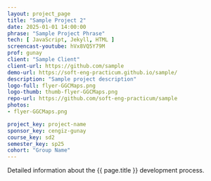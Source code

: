 ```yaml
---
layout: project_page
title: "Sample Project 2"
date: 2025-01-01 14:00:00
phrase: "Sample Project Phrase"
tech: [ JavaScript, Jekyll, HTML ]
screencast-youtube: hVx8VQ5Y79M
prof: gunay
client: "Sample Client"
client-url: https://github.com/sample
demo-url: https://soft-eng-practicum.github.io/sample/
description: "Sample project description"
logo-full: flyer-GGCMaps.png
logo-thumb: thumb-flyer-GGCMaps.png
repo-url: https://github.com/soft-eng-practicum/sample
photos:
- flyer-GGCMaps.png

project_key: project-name
sponsor_key: cengiz-gunay
course_key: sd2
semester_key: sp25
cohort: "Group Name"
---
```


Detailed information about the {{ page.title }} development process.

<!-- lightgallery -->
<script src="https://code.jquery.com/jquery-2.2.4.min.js"></script>
<script src="https://cdn.jsdelivr.net/lightgallery/1.3.7/js/lightgallery.min.js">
</script>
<script src="https://cdn.jsdelivr.net/g/lg-zoom"></script>

<script type="text/javascript">

    $(document).ready(function() {

        $("body").lightGallery({

            zoom: true,
            selector: 'a#lightgallery',
            selectWithin: 'body'

        });

    });

</script>

[ggc]: http://www.ggc.edu
[gunay-ggc]: http://www.ggc.edu/about-ggc/directory/cengiz-gunay
[doloc-ggc]: http://www.ggc.edu/about-ggc/directory/anca-doloc-mihu
